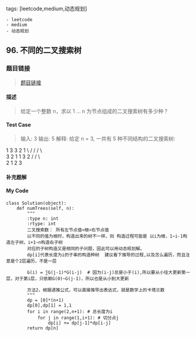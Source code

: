 tags: [leetcode,medium,动态规划]

	- leetcode
	- medium
	- 动态规划

## 96. 不同的二叉搜索树
### 题目链接
> [题目链接](https://leetcode-cn.com/problems/unique-binary-search-trees/)

#### 描述
> 给定一个整数 n，求以 1 ... n 为节点组成的二叉搜索树有多少种？

#### Test Case
> 输入: 3
输出: 5
解释:
给定 n = 3, 一共有 5 种不同结构的二叉搜索树:
>
   1         3     3      2      1
    \       /     /      / \      \
     3     2     1      1   3      2
    /     /       \                 \
   2     1         2                 3


#### 补充题解
#### My Code
```
class Solution(object):
    def numTrees(self, n):
        """
        :type n: int
        :rtype: int
        二叉搜索数： 所有左节点值<根<右节点值
        以不同的值为根时，构造出来的树不一样，则 构造过程可能是 以i为根，1~i-1构造左子树，i+1~n构造右子树
        对应的子树构造又是相同的子问题，因此可以用动态规划解。
        dp[i]代表长度为i的子串的构造种树  建议看下推导的过程,以及怎么遍历，而且注意是个2层遍历，不是一层

        G(i) = ∑G(j-1)*G(i-j)  # 因为(i-j)总是小于(i),所以要从小往大更新第一层，对于第i层，只依赖G(0)~G(j-1)，所以也是从小到大更新

        方法2，根据递推公式，可以直接推导出表达式，就是数学上的卡塔兰数
        """
        dp = [0]*(n+1)
        dp[0],dp[1] = 1,1
        for i in range(2,n+1): # 总长度为i
            for j in range(1,i+1): # 切分点j
                dp[i] += dp[j-1]*dp[i-j]
        return dp[n]
        
```